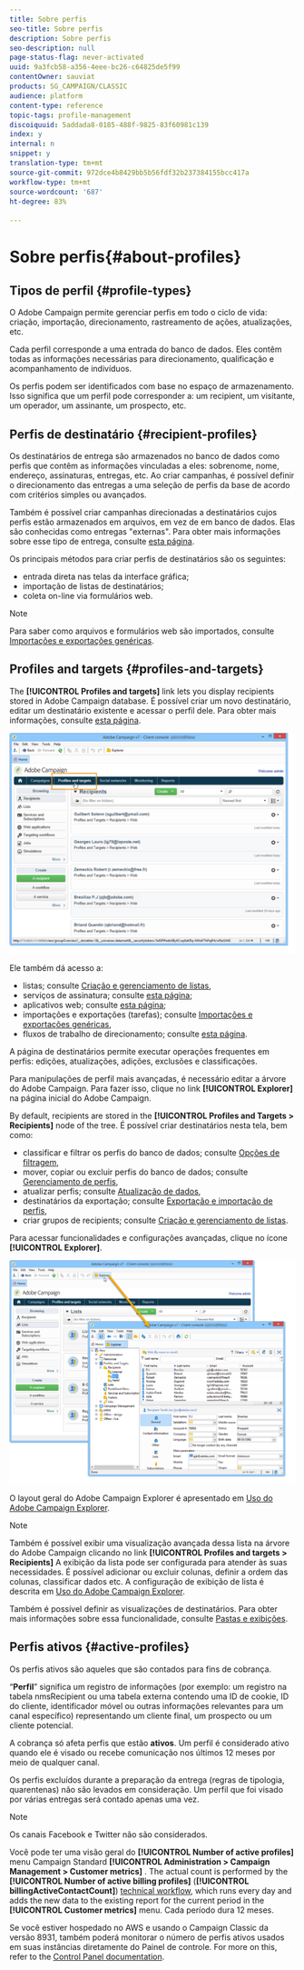 ```yaml
---
title: Sobre perfis
seo-title: Sobre perfis
description: Sobre perfis
seo-description: null
page-status-flag: never-activated
uuid: 9a3fcb58-a356-4eee-bc26-c64825de5f99
contentOwner: sauviat
products: SG_CAMPAIGN/CLASSIC
audience: platform
content-type: reference
topic-tags: profile-management
discoiquuid: 5addada8-0185-488f-9825-83f60981c139
index: y
internal: n
snippet: y
translation-type: tm+mt
source-git-commit: 972dce4b8429bb5b56fdf32b237384155bcc417a
workflow-type: tm+mt
source-wordcount: '687'
ht-degree: 83%

---
```



# Sobre perfis{#about-profiles}

## Tipos de perfil {#profile-types}

O Adobe Campaign permite gerenciar perfis em todo o ciclo de vida: criação, importação, direcionamento, rastreamento de ações, atualizações, etc.

Cada perfil corresponde a uma entrada do banco de dados. Eles contêm todas as informações necessárias para direcionamento, qualificação e acompanhamento de indivíduos.

Os perfis podem ser identificados com base no espaço de armazenamento. Isso significa que um perfil pode corresponder a: um recipient, um visitante, um operador, um assinante, um prospecto, etc.

## Perfis de destinatário {#recipient-profiles}

Os destinatários de entrega são armazenados no banco de dados como perfis que contêm as informações vinculadas a eles: sobrenome, nome, endereço, assinaturas, entregas, etc. Ao criar campanhas, é possível definir o direcionamento das entregas a uma seleção de perfis da base de acordo com critérios simples ou avançados.

Também é possível criar campanhas direcionadas a destinatários cujos perfis estão armazenados em arquivos, em vez de em banco de dados. Elas são conhecidas como entregas &quot;externas&quot;. Para obter mais informações sobre esse tipo de entrega, consulte [esta página](../../delivery/using/steps-defining-the-target-population.md#selecting-external-recipients).

Os principais métodos para criar perfis de destinatários são os seguintes:

* entrada direta nas telas da interface gráfica;
* importação de listas de destinatários;
* coleta on-line via formulários web.

>[!NOTE]
>
>Para saber como arquivos e formulários web são importados, consulte [Importações e exportações genéricas](../../platform/using/generic-imports-and-exports.md).

## Profiles and targets {#profiles-and-targets}

The **[!UICONTROL Profiles and targets]** link lets you display recipients stored in Adobe Campaign database. É possível criar um novo destinatário, editar um destinatário existente e acessar o perfil dele. Para obter mais informações, consulte [esta página](../../platform/using/editing-a-profile.md).

![](assets/d_ncs_user_interface_target_link.png)

Ele também dá acesso a:

* listas; consulte [Criação e gerenciamento de listas](../../platform/using/creating-and-managing-lists.md),
* serviços de assinatura; consulte [esta página](../../delivery/using/managing-subscriptions.md);
* aplicativos web; consulte [esta página](../../web/using/about-web-applications.md);
* importações e exportações (tarefas); consulte [Importações e exportações genéricas](../../platform/using/generic-imports-and-exports.md),
* fluxos de trabalho de direcionamento; consulte [esta página](../../workflow/using/building-a-workflow.md#implementation-steps-).

A página de destinatários permite executar operações frequentes em perfis: edições, atualizações, adições, exclusões e classificações.

Para manipulações de perfil mais avançadas, é necessário editar a árvore do Adobe Campaign. Para fazer isso, clique no link **[!UICONTROL Explorer]** na página inicial do Adobe Campaign.

By default, recipients are stored in the **[!UICONTROL Profiles and Targets > Recipients]** node of the tree. É possível criar destinatários nesta tela, bem como:

* classificar e filtrar os perfis do banco de dados; consulte [Opções de filtragem](../../platform/using/filtering-options.md),
* mover, copiar ou excluir perfis do banco de dados; consulte [Gerenciamento de perfis](../../platform/using/managing-profiles.md),
* atualizar perfis; consulte [Atualização de dados](../../platform/using/updating-data.md),
* destinatários da exportação; consulte [Exportação e importação de perfis](../../platform/using/exporting-and-importing-profiles.md),
* criar grupos de recipients; consulte [Criação e gerenciamento de listas](../../platform/using/creating-and-managing-lists.md).

Para acessar funcionalidades e configurações avançadas, clique no ícone **[!UICONTROL Explorer]**.

![](assets/d_ncs_user_interface01.png)

O layout geral do Adobe Campaign Explorer é apresentado em [Uso do Adobe Campaign Explorer](../../platform/using/adobe-campaign-workspace.md#using-adobe-campaign-explorer).

>[!NOTE]
>
>Também é possível exibir uma visualização avançada dessa lista na árvore do Adobe Campaign clicando no link **[!UICONTROL Profiles and targets > Recipients]** A exibição da lista pode ser configurada para atender às suas necessidades. É possível adicionar ou excluir colunas, definir a ordem das colunas, classificar dados etc. A configuração de exibição de lista é descrita em [Uso do Adobe Campaign Explorer](../../platform/using/adobe-campaign-workspace.md#using-adobe-campaign-explorer).
>
>Também é possível definir as visualizações de destinatários. Para obter mais informações sobre essa funcionalidade, consulte [Pastas e exibições](../../platform/using/access-management.md#folders-and-views).

## Perfis ativos {#active-profiles}

Os perfis ativos são aqueles que são contados para fins de cobrança.

“**Perfil**” significa um registro de informações (por exemplo: um registro na tabela nmsRecipient ou uma tabela externa contendo uma ID de cookie, ID do cliente, identificador móvel ou outras informações relevantes para um canal específico) representando um cliente final, um prospecto ou um cliente potencial.

A cobrança só afeta perfis que estão **ativos**. Um perfil é considerado ativo quando ele é visado ou recebe comunicação nos últimos 12 meses por meio de qualquer canal.

Os perfis excluídos durante a preparação da entrega (regras de tipologia, quarentenas) não são levados em consideração. Um perfil que foi visado por várias entregas será contado apenas uma vez.

>[!NOTE]
>
>Os canais Facebook e Twitter não são considerados.

Você pode ter uma visão geral do **[!UICONTROL Number of active profiles]** menu Campaign Standard **[!UICONTROL Administration > Campaign Management > Customer metrics]** . The actual count is performed by the **[!UICONTROL Number of active billing profiles]** (**[!UICONTROL billingActiveContactCount]**) [technical workflow](../../workflow/using/deliveries.md), which runs every day and adds the new data to the existing report for the current period in the **[!UICONTROL Customer metrics]** menu. Cada período dura 12 meses.

Se você estiver hospedado no AWS e usando o Campaign Classic da versão 8931, também poderá monitorar o número de perfis ativos usados em suas instâncias diretamente do Painel de controle. For more on this, refer to the [Control Panel documentation](https://docs.adobe.com/content/help/en/control-panel/using/performance-monitoring/active-profiles-monitoring.html).
